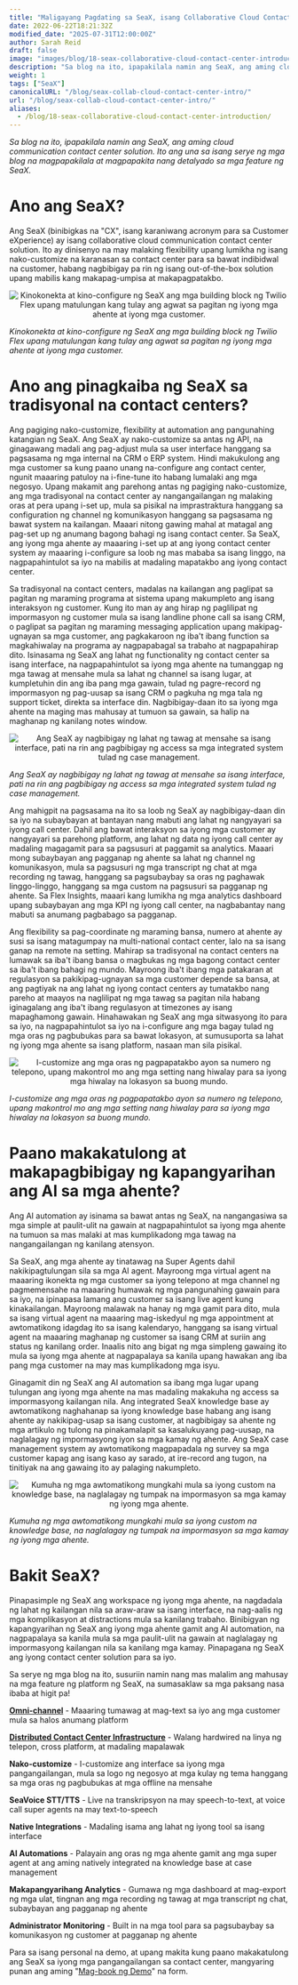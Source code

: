 ```yaml
---
title: "Maligayang Pagdating sa SeaX, isang Collaborative Cloud Contact Center"
date: 2022-06-22T18:21:32Z
modified_date: "2025-07-31T12:00:00Z"
author: Sarah Reid
draft: false
image: "images/blog/18-seax-collaborative-cloud-contact-center-introduction/SeaX_future.png"
description: "Sa blog na ito, ipapakilala namin ang SeaX, ang aming cloud communication contact center solution. Ito ang una sa isang serye ng mga blog na magpapakilala at magpapakita nang detalyado sa mga feature ng SeaX."
weight: 1
tags: ["SeaX"]
canonicalURL: "/blog/seax-collab-cloud-contact-center-intro/"
url: "/blog/seax-collab-cloud-contact-center-intro/"
aliases: 
  - /blog/18-seax-collaborative-cloud-contact-center-introduction/
---
```


*Sa blog na ito, ipapakilala namin ang SeaX, ang aming cloud communication contact center solution. Ito ang una sa isang serye ng mga blog na magpapakilala at magpapakita nang detalyado sa mga feature ng SeaX.*

# Ano ang SeaX?

Ang SeaX (binibigkas na "CX", isang karaniwang acronym para sa Customer eXperience) ay isang collaborative cloud communication contact center solution. Ito ay dinisenyo na may malaking flexibility upang lumikha ng isang nako-customize na karanasan sa contact center para sa bawat indibidwal na customer, habang nagbibigay pa rin ng isang out-of-the-box solution upang mabilis kang makapag-umpisa at makapagpatakbo.

<center>
<img src="/images/blog/18-seax-collaborative-cloud-contact-center-introduction/seax-vs-flex.gif" alt="Kinokonekta at kino-configure ng SeaX ang mga building block ng Twilio Flex upang matulungan kang tulay ang agwat sa pagitan ng iyong mga ahente at iyong mga customer.">
</center>

*Kinokonekta at kino-configure ng SeaX ang mga building block ng Twilio Flex upang matulungan kang tulay ang agwat sa pagitan ng iyong mga ahente at iyong mga customer.*

# Ano ang pinagkaiba ng SeaX sa tradisyonal na contact centers?

Ang pagiging nako-customize, flexibility at automation ang pangunahing katangian ng SeaX. Ang SeaX ay nako-customize sa antas ng API, na ginagawang madali ang pag-adjust mula sa user interface hanggang sa pagsasama ng mga internal na CRM o ERP system. Hindi makukulong ang mga customer sa kung paano unang na-configure ang contact center, ngunit maaaring patuloy na i-fine-tune ito habang lumalaki ang mga negosyo. Upang makamit ang parehong antas ng pagiging nako-customize, ang mga tradisyonal na contact center ay nangangailangan ng malaking oras at pera upang i-set up, mula sa pisikal na imprastraktura hanggang sa configuration ng channel ng komunikasyon hanggang sa pagsasama ng bawat system na kailangan. Maaari nitong gawing mahal at matagal ang pag-set up ng anumang bagong bahagi ng isang contact center. Sa SeaX, ang iyong mga ahente ay maaaring i-set up at ang iyong contact center system ay maaaring i-configure sa loob ng mas mababa sa isang linggo, na nagpapahintulot sa iyo na mabilis at madaling mapatakbo ang iyong contact center.

Sa tradisyonal na contact centers, madalas na kailangan ang paglipat sa pagitan ng maraming programa at sistema upang makumpleto ang isang interaksyon ng customer. Kung ito man ay ang hirap ng paglilipat ng impormasyon ng customer mula sa isang landline phone call sa isang CRM, o paglipat sa pagitan ng maraming messaging application upang makipag-ugnayan sa mga customer, ang pagkakaroon ng iba't ibang function sa magkahiwalay na programa ay nagpapabagal sa trabaho at nagpapahirap dito. Isinasama ng SeaX ang lahat ng functionality ng contact center sa isang interface, na nagpapahintulot sa iyong mga ahente na tumanggap ng mga tawag at mensahe mula sa lahat ng channel sa isang lugar, at kumpletuhin din ang iba pang mga gawain, tulad ng pagre-record ng impormasyon ng pag-uusap sa isang CRM o pagkuha ng mga tala ng support ticket, direkta sa interface din. Nagbibigay-daan ito sa iyong mga ahente na maging mas mahusay at tumuon sa gawain, sa halip na maghanap ng kanilang notes window.

<center>
<img src="/images/blog/18-seax-collaborative-cloud-contact-center-introduction/one-interface.png" alt="Ang SeaX ay nagbibigay ng lahat ng tawag at mensahe sa isang interface, pati na rin ang pagbibigay ng access sa mga integrated system tulad ng case management.">
</center>

*Ang SeaX ay nagbibigay ng lahat ng tawag at mensahe sa isang interface, pati na rin ang pagbibigay ng access sa mga integrated system tulad ng case management.*

Ang mahigpit na pagsasama na ito sa loob ng SeaX ay nagbibigay-daan din sa iyo na subaybayan at bantayan nang mabuti ang lahat ng nangyayari sa iyong call center. Dahil ang bawat interaksyon sa iyong mga customer ay nangyayari sa parehong platform, ang lahat ng data ng iyong call center ay madaling magagamit para sa pagsusuri at paggamit sa analytics. Maaari mong subaybayan ang pagganap ng ahente sa lahat ng channel ng komunikasyon, mula sa pagsusuri ng mga transcript ng chat at mga recording ng tawag, hanggang sa pagsubaybay sa oras ng paghawak linggo-linggo, hanggang sa mga custom na pagsusuri sa pagganap ng ahente. Sa Flex Insights, maaari kang lumikha ng mga analytics dashboard upang subaybayan ang mga KPI ng iyong call center, na nagbabantay nang mabuti sa anumang pagbabago sa pagganap.

Ang flexibility sa pag-coordinate ng maraming bansa, numero at ahente ay susi sa isang matagumpay na multi-national contact center, lalo na sa isang ganap na remote na setting. Mahirap sa tradisyonal na contact centers na lumawak sa iba't ibang bansa o magbukas ng mga bagong contact center sa iba't ibang bahagi ng mundo. Mayroong iba't ibang mga patakaran at regulasyon sa pakikipag-ugnayan sa mga customer depende sa bansa, at ang pagtiyak na ang lahat ng iyong contact centers ay tumatakbo nang pareho at maayos na naglilipat ng mga tawag sa pagitan nila habang iginagalang ang iba't ibang regulasyon at timezones ay isang mapaghamong gawain. Hinahawakan ng SeaX ang mga sitwasyong ito para sa iyo, na nagpapahintulot sa iyo na i-configure ang mga bagay tulad ng mga oras ng pagbubukas para sa bawat lokasyon, at sumusuporta sa lahat ng iyong mga ahente sa isang platform, nasaan man sila pisikal.

<center>
<img src="/images/blog/18-seax-collaborative-cloud-contact-center-introduction/hours.png" alt="I-customize ang mga oras ng pagpapatakbo ayon sa numero ng telepono, upang makontrol mo ang mga setting nang hiwalay para sa iyong mga hiwalay na lokasyon sa buong mundo.">
</center>

*I-customize ang mga oras ng pagpapatakbo ayon sa numero ng telepono, upang makontrol mo ang mga setting nang hiwalay para sa iyong mga hiwalay na lokasyon sa buong mundo.*

# Paano makakatulong at makapagbibigay ng kapangyarihan ang AI sa mga ahente?

Ang AI automation ay isinama sa bawat antas ng SeaX, na nangangasiwa sa mga simple at paulit-ulit na gawain at nagpapahintulot sa iyong mga ahente na tumuon sa mas malaki at mas kumplikadong mga tawag na nangangailangan ng kanilang atensyon.

Sa SeaX, ang mga ahente ay tinatawag na Super Agents dahil nakikipagtulungan sila sa mga AI agent. Mayroong mga virtual agent na maaaring ikonekta ng mga customer sa iyong telepono at mga channel ng pagmemensahe na maaaring humawak ng mga pangunahing gawain para sa iyo, na ipinapasa lamang ang customer sa isang live agent kung kinakailangan. Mayroong malawak na hanay ng mga gamit para dito, mula sa isang virtual agent na maaaring mag-iskedyul ng mga appointment at awtomatikong idagdag ito sa isang kalendaryo, hanggang sa isang virtual agent na maaaring maghanap ng customer sa isang CRM at suriin ang status ng kanilang order. Inaalis nito ang bigat ng mga simpleng gawaing ito mula sa iyong mga ahente at nagpapalaya sa kanila upang hawakan ang iba pang mga customer na may mas kumplikadong mga isyu.

Ginagamit din ng SeaX ang AI automation sa ibang mga lugar upang tulungan ang iyong mga ahente na mas madaling makakuha ng access sa impormasyong kailangan nila. Ang integrated SeaX knowledge base ay awtomatikong naghahanap sa iyong knowledge base habang ang isang ahente ay nakikipag-usap sa isang customer, at nagbibigay sa ahente ng mga artikulo ng tulong na pinakamalapit sa kasalukuyang pag-uusap, na naglalagay ng impormasyong iyon sa mga kamay ng ahente. Ang SeaX case management system ay awtomatikong magpapadala ng survey sa mga customer kapag ang isang kaso ay sarado, at ire-record ang tugon, na tinitiyak na ang gawaing ito ay palaging nakumpleto.

<center>
<img src="/images/blog/18-seax-collaborative-cloud-contact-center-introduction/kb.png" alt="Kumuha ng mga awtomatikong mungkahi mula sa iyong custom na knowledge base, na naglalagay ng tumpak na impormasyon sa mga kamay ng iyong mga ahente.">
</center>

*Kumuha ng mga awtomatikong mungkahi mula sa iyong custom na knowledge base, na naglalagay ng tumpak na impormasyon sa mga kamay ng iyong mga ahente.*

# Bakit SeaX?

Pinapasimple ng SeaX ang workspace ng iyong mga ahente, na nagdadala ng lahat ng kailangan nila sa araw-araw sa isang interface, na nag-aalis ng mga komplikasyon at distractions mula sa kanilang trabaho. Binibigyan ng kapangyarihan ng SeaX ang iyong mga ahente gamit ang AI automation, na nagpapalaya sa kanila mula sa mga paulit-ulit na gawain at naglalagay ng impormasyong kailangan nila sa kanilang mga kamay. Pinapagana ng SeaX ang iyong contact center solution para sa iyo.

Sa serye ng mga blog na ito, susuriin namin nang mas malalim ang mahusay na mga feature ng platform ng SeaX, na sumasaklaw sa mga paksang nasa ibaba at higit pa!

[**Omni-channel**](https://seasalt.ai/blog/19-seax-omnichannel-communication/) - Maaaring tumawag at mag-text sa iyo ang mga customer mula sa halos anumang platform

[**Distributed Contact Center Infrastructure**](https://seasalt.ai/blog/20-seax-distributed-contact-center/) - Walang hardwired na linya ng telepon, cross platform, at madaling mapalawak

**Nako-customize** - I-customize ang interface sa iyong mga pangangailangan, mula sa logo ng negosyo at mga kulay ng tema hanggang sa mga oras ng pagbubukas at mga offline na mensahe

**SeaVoice STT/TTS** - Live na transkripsyon na may speech-to-text, at voice call super agents na may text-to-speech

**Native Integrations** - Madaling isama ang lahat ng iyong tool sa isang interface

**AI Automations** - Palayain ang oras ng mga ahente gamit ang mga super agent at ang aming natively integrated na knowledge base at case management

**Makapangyarihang Analytics** - Gumawa ng mga dashboard at mag-export ng mga ulat, tingnan ang mga recording ng tawag at mga transcript ng chat, subaybayan ang pagganap ng ahente

**Administrator Monitoring** - Built in na mga tool para sa pagsubaybay sa komunikasyon ng customer at pagganap ng ahente

Para sa isang personal na demo, at upang makita kung paano makakatulong ang SeaX sa iyong mga pangangailangan sa contact center, mangyaring punan ang aming "[Mag-book ng Demo](https://meetings.hubspot.com/seasalt-ai/seasalt-meeting)" na form.
